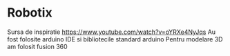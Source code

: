 # Robotix

Sursa de inspiratie https://www.youtube.com/watch?v=oYRXe4NyJqs
Au fost folosite arduino IDE si bibliotecile standard arduino
Pentru modelare 3D am folosit fusion 360

